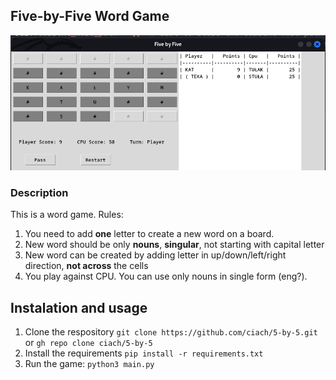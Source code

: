 ## Five-by-Five Word Game
![game screeenshot](images/sample.png)
### Description
This is a word game. Rules:
1. You need to add **one** letter to create a new word on a board.
2. New word should be only **nouns**, **singular**, not starting with capital letter
3. New word can be created by adding letter in up/down/left/right direction, **not across** the cells
4. You play against CPU. You can use only nouns in single form (eng?).

## Instalation and usage
1. Clone the respository
   `git clone https://github.com/ciach/5-by-5.git`
   or
   `gh repo clone ciach/5-by-5`
2. Install the requirements
   `pip install -r requirements.txt`
3. Run the game:
   `python3 main.py`

